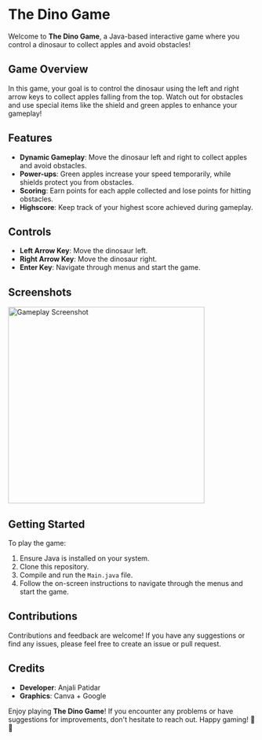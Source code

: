 # The Dino Game

Welcome to **The Dino Game**, a Java-based interactive game where you control a dinosaur to collect apples and avoid obstacles!

## Game Overview

In this game, your goal is to control the dinosaur using the left and right arrow keys to collect apples falling from the top. Watch out for obstacles and use special items like the shield and green apples to enhance your gameplay!

## Features

- **Dynamic Gameplay**: Move the dinosaur left and right to collect apples and avoid obstacles.
- **Power-ups**: Green apples increase your speed temporarily, while shields protect you from obstacles.
- **Scoring**: Earn points for each apple collected and lose points for hitting obstacles.
- **Highscore**: Keep track of your highest score achieved during gameplay.

## Controls

- **Left Arrow Key**: Move the dinosaur left.
- **Right Arrow Key**: Move the dinosaur right.
- **Enter Key**: Navigate through menus and start the game.

## Screenshots

<img src="https://github.com/PatidarAnjali/Dino-Game/assets/101072121/0703a4fa-3bcb-4e70-847a-8a459549e62d" alt="Gameplay Screenshot" width="400" />

## Getting Started

To play the game:
1. Ensure Java is installed on your system.
2. Clone this repository.
3. Compile and run the `Main.java` file.
4. Follow the on-screen instructions to navigate through the menus and start the game.

## Contributions

Contributions and feedback are welcome! If you have any suggestions or find any issues, please feel free to create an issue or pull request.

## Credits

- **Developer**: Anjali Patidar
- **Graphics**: Canva + Google

Enjoy playing **The Dino Game**! If you encounter any problems or have suggestions for improvements, don't hesitate to reach out. Happy gaming! 🦕🍎
